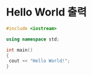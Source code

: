 # Hello World 출력

```C++
#include <iostream>  

using namespace std;  

int main()  
{  
 cout << "Hello World!";     
}
```

